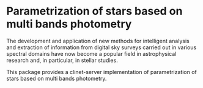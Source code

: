 Parametrization of stars based on multi bands photometry
===

The development and application of new methods for intelligent analysis and
extraction of information from digital sky surveys carried out in various
spectral domains have now become a popular field in astrophysical research
and, in particular, in stellar studies.

This package provides a clinet-server implementation of parametrization of
stars based on multi bands photometry.
